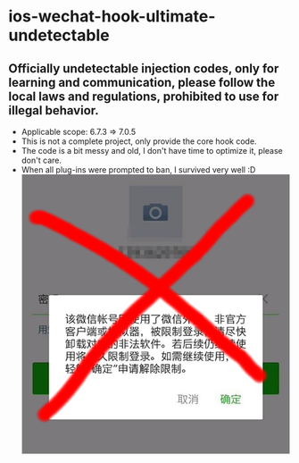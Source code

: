 # ios-wechat-hook-ultimate-undetectable

## Officially undetectable injection codes, only for learning and communication, please follow the local laws and regulations, prohibited to use for illegal behavior.
* Applicable scope: 6.7.3 => 7.0.5
* This is not a complete project, only provide the core hook code.
* The code is a bit messy and old, I don't have time to optimize it, please don't care.
* When all plug-ins were prompted to ban, I survived very well :D
![](ban.png)